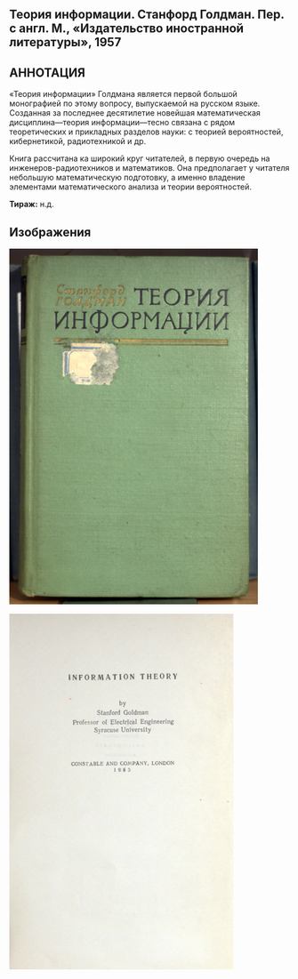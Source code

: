 ## Теория информации. Станфорд Голдман. Пер. с англ. М., «Издательство иностранной литературы», 1957

## АННОТАЦИЯ

«Теория информации» Голдмана является первой большой монографией по этому вопросу, выпускаемой на русском языке. Созданная за последнее десятилетие новейшая математическая дисциплина—теория информации—тесно связана с рядом теоретических и прикладных разделов науки: с теорией вероятностей, кибернетикой, радиотехникой и др.

Книга рассчитана ка широкий круг читателей, в первую очередь на инженеров-радиотехников и математиков. Она предполагает у читателя небольшую математическую подготовку, а именно владение элементами математического анализа и теории вероятностей.

**Тираж:** н.д.

## Изображения

![001](./assets/images/001.png)

![002](./assets/images/002.png)
